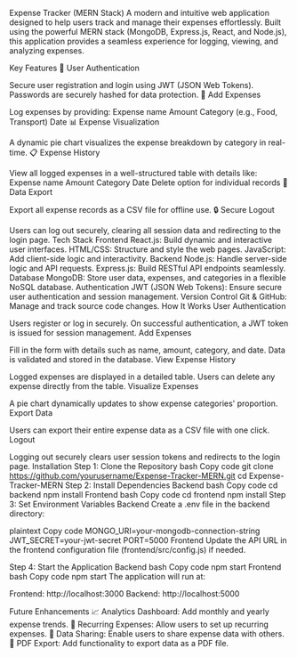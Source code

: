 
Expense Tracker (MERN Stack)
A modern and intuitive web application designed to help users track and manage their expenses effortlessly. Built using the powerful MERN stack (MongoDB, Express.js, React, and Node.js), this application provides a seamless experience for logging, viewing, and analyzing expenses.

Key Features
🌟 User Authentication

Secure user registration and login using JWT (JSON Web Tokens).
Passwords are securely hashed for data protection.
📝 Add Expenses

Log expenses by providing:
Expense name
Amount
Category (e.g., Food, Transport)
Date
📊 Expense Visualization

A dynamic pie chart visualizes the expense breakdown by category in real-time.
📋 Expense History

View all logged expenses in a well-structured table with details like:
Expense name
Amount
Category
Date
Delete option for individual records
📁 Data Export

Export all expense records as a CSV file for offline use.
🔒 Secure Logout

Users can log out securely, clearing all session data and redirecting to the login page.
Tech Stack
Frontend
React.js: Build dynamic and interactive user interfaces.
HTML/CSS: Structure and style the web pages.
JavaScript: Add client-side logic and interactivity.
Backend
Node.js: Handle server-side logic and API requests.
Express.js: Build RESTful API endpoints seamlessly.
Database
MongoDB: Store user data, expenses, and categories in a flexible NoSQL database.
Authentication
JWT (JSON Web Tokens): Ensure secure user authentication and session management.
Version Control
Git & GitHub: Manage and track source code changes.
How It Works
User Authentication

Users register or log in securely.
On successful authentication, a JWT token is issued for session management.
Add Expenses

Fill in the form with details such as name, amount, category, and date.
Data is validated and stored in the database.
View Expense History

Logged expenses are displayed in a detailed table.
Users can delete any expense directly from the table.
Visualize Expenses

A pie chart dynamically updates to show expense categories' proportion.
Export Data

Users can export their entire expense data as a CSV file with one click.
Logout

Logging out securely clears user session tokens and redirects to the login page.
Installation
Step 1: Clone the Repository
bash
Copy code
git clone https://github.com/yourusername/Expense-Tracker-MERN.git
cd Expense-Tracker-MERN
Step 2: Install Dependencies
Backend
bash
Copy code
cd backend
npm install
Frontend
bash
Copy code
cd frontend
npm install
Step 3: Set Environment Variables
Backend
Create a .env file in the backend directory:

plaintext
Copy code
MONGO_URI=your-mongodb-connection-string
JWT_SECRET=your-jwt-secret
PORT=5000
Frontend
Update the API URL in the frontend configuration file (frontend/src/config.js) if needed.

Step 4: Start the Application
Backend
bash
Copy code
npm start
Frontend
bash
Copy code
npm start
The application will run at:

Frontend: http://localhost:3000
Backend: http://localhost:5000

Future Enhancements
📈 Analytics Dashboard: Add monthly and yearly expense trends.
🔄 Recurring Expenses: Allow users to set up recurring expenses.
🤝 Data Sharing: Enable users to share expense data with others.
🧾 PDF Export: Add functionality to export data as a PDF file.
